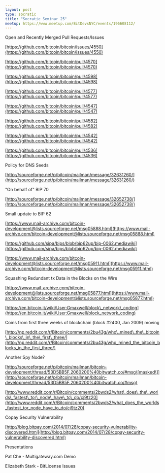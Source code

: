 ```yaml
---
layout: post
type: socratic
title: "Socratic Seminar 25"
meetup: https://www.meetup.com/BitDevsNYC/events/196608112/
---
```


Open and Recently Merged Pull Requests/Issues

[https://github.com/bitcoin/bitcoin/issues/4550](https://github.com/bitcoin/bitcoin/issues/4550)

[https://github.com/bitcoin/bitcoin/pull/4570](https://github.com/bitcoin/bitcoin/pull/4570)

[https://github.com/bitcoin/bitcoin/pull/4598](https://github.com/bitcoin/bitcoin/pull/4598)

[https://github.com/bitcoin/bitcoin/pull/4577](https://github.com/bitcoin/bitcoin/pull/4577)

[https://github.com/bitcoin/bitcoin/pull/4547](https://github.com/bitcoin/bitcoin/pull/4547)

[https://github.com/bitcoin/bitcoin/pull/4582](https://github.com/bitcoin/bitcoin/pull/4582)

[https://github.com/bitcoin/bitcoin/pull/4542](https://github.com/bitcoin/bitcoin/pull/4542)

[https://github.com/bitcoin/bitcoin/pull/4536](https://github.com/bitcoin/bitcoin/pull/4536)

Policy for DNS Seeds

[http://sourceforge.net/p/bitcoin/mailman/message/32631260/](http://sourceforge.net/p/bitcoin/mailman/message/32631260/)

"On behalf of" BIP 70

[http://sourceforge.net/p/bitcoin/mailman/message/32652738/](http://sourceforge.net/p/bitcoin/mailman/message/32652738/)

Small update to BIP 62

[https://www.mail-archive.com/bitcoin-development@lists.sourceforge.net/msg05888.html](https://www.mail-archive.com/bitcoin-development@lists.sourceforge.net/msg05888.html)

[https://github.com/sipa/bips/blob/bip62up/bip-0062.mediawiki](https://github.com/sipa/bips/blob/bip62up/bip-0062.mediawiki)

[https://www.mail-archive.com/bitcoin-development@lists.sourceforge.net/msg05911.html](https://www.mail-archive.com/bitcoin-development@lists.sourceforge.net/msg05911.html)

Squashing Redundant tx Data in the Blocks on the Wire

[https://www.mail-archive.com/bitcoin-development@lists.sourceforge.net/msg05877.html](https://www.mail-archive.com/bitcoin-development@lists.sourceforge.net/msg05877.html)

[https://en.bitcoin.it/wiki/User:Gmaxwell/block\_network\_coding](https://en.bitcoin.it/wiki/User:Gmaxwell/block_network_coding)

Coins from first three weeks of blockchain (block #2400, Jan 2009) moving

[http://np.reddit.com/r/Bitcoin/comments/2bu43g/who\_mined\_the\_bitcoin\_blocks\_in\_the\_first\_three/](http://np.reddit.com/r/Bitcoin/comments/2bu43g/who_mined_the_bitcoin_blocks_in_the_first_three/)

Another Spy Node?

[http://sourceforge.net/p/bitcoin/mailman/bitcoin-development/thread/53D5BB5F.2060200%40bitwatch.co/#msg\[masked\]](http://sourceforge.net/p/bitcoin/mailman/bitcoin-development/thread/53D5BB5F.2060200%40bitwatch.co/#msg)

[http://www.reddit.com/r/Bitcoin/comments/2bwds2/what\_does\_the\_worlds\_fastest\_tor\_node\_have\_to\_do/cj9tz20](http://www.reddit.com/r/Bitcoin/comments/2bwds2/what_does_the_worlds_fastest_tor_node_have_to_do/cj9tz20)

Copay Security Vulnerability

[http://blog.bitpay.com/2014/07/28/copay-security-vulnerability-discovered.html](http://blog.bitpay.com/2014/07/28/copay-security-vulnerability-discovered.html)

Presentations

Pat Che - Multigateway.com Demo

Elizabeth Stark - BitLicense Issues
